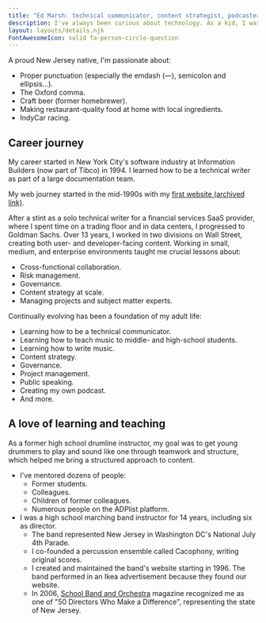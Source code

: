```yaml
---
title: "Ed Marsh: technical communicator, content strategist, podcaster, mentor"
description: I've always been curious about technology. As a kid, I was the one who pushed all the buttons to see what would happen. That curiosity led to some scolding and an award-winning career in technical communication.
layout: layouts/details.njk
FontAwesomeIcon: solid fa-person-circle-question
---
```



A proud New Jersey native, I'm passionate about:

- Proper punctuation (especially the emdash (&mdash;), semicolon and ellipsis&hellip;).
- The Oxford comma.
- Craft beer (former homebrewer).
- Making restaurant-quality food at home with local ingredients.
- IndyCar racing.

## Career journey

My career started in New York City's software industry at Information Builders (now part of Tibco) in 1994. I learned how to be a technical writer as part of a large documentation team.

My web journey started in the mid-1990s with my [first website (archived link)](https://web.archive.org/web/19991008110914/http://www.geocities.com/SoHo/Cafe/8299/frameset.html).

After a stint as a solo technical writer for a financial services SaaS provider, where I spent time on a trading floor and in data centers, I progressed to Goldman Sachs. Over 13 years, I worked in two divisions on Wall Street, creating both user- and developer-facing content. Working in small, medium, and enterprise environments taught me crucial lessons about:

- Cross-functional collaboration.
- Risk management.
- Governance.
- Content strategy at scale.
- Managing projects and subject matter experts.

Continually evolving has been a foundation of my adult life:

- Learning how to be a technical communicator.
- Learning how to teach music to middle- and high-school students.
- Learning how to write music.
- Content strategy.
- Governance.
- Project management.
- Public speaking.
- Creating my own podcast.
- And more.

## A love of learning and teaching

As a former high school drumline instructor, my goal was to get young drummers to play and sound like one through teamwork and structure, which helped me bring a structured approach to content.

- I've mentored dozens of people:
  - Former students.
  - Colleagues.
  - Children of former colleagues.
  - Numerous people on the ADPlist platform.
- I was a high school marching band instructor for 14 years, including six as director.
  - The band represented New Jersey in Washington DC's National July 4th Parade.
  - I co-founded a percussion ensemble called Cacophony, writing original scores.
  - I created and maintained the band's website starting in 1996. The band performed in an Ikea advertisement because they found our website.
  - In 2006, [School Band and Orchestra](http://www.sbomagazine.com/) magazine recognized me as one of "50 Directors Who Make a Difference", representing the state of New Jersey.
